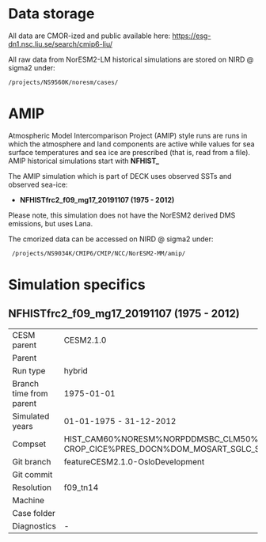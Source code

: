 # Data storage
All data are CMOR-ized and public available here: https://esg-dn1.nsc.liu.se/search/cmip6-liu/

All raw data from NorESM2-LM historical simulations are stored on NIRD @ sigma2 under:
```
/projects/NS9560K/noresm/cases/
```
# AMIP

Atmospheric Model Intercomparison Project (AMIP) style runs are runs in which the atmosphere and land components are active while values for sea surface temperatures and sea ice are prescribed (that is, read from a file). AMIP historical simulations start with **NFHIST_**

The AMIP simulation which is part of DECK uses observed SSTs and observed sea-ice:

- **NFHISTfrc2_f09_mg17_20191107 (1975 - 2012)**

Please note, this simulation does not have the NorESM2 derived DMS emissions, but uses Lana.

The cmorized data can be accessed on NIRD @ sigma2 under: 

```
 /projects/NS9034K/CMIP6/CMIP/NCC/NorESM2-MM/amip/
```


# Simulation specifics

## NFHISTfrc2_f09_mg17_20191107 (1975 - 2012)
|  |  |  
| --- | :--- | 
| CESM parent| CESM2.1.0  | 
| Parent |  |
| Run type  | hybrid |
| Branch time from parent | 1975-01-01 |
| Simulated years | 01-01-1975 - 31-12-2012 |   
| Compset | HIST_CAM60%NORESM%NORPDDMSBC_CLM50%BGC-CROP_CICE%PRES_DOCN%DOM_MOSART_SGLC_SWAV |
| Git branch | featureCESM2.1.0-OsloDevelopment |
| Git commit | |
| Resolution | f09_tn14 |
| Machine  |    |
| Case folder | |
| Diagnostics | - |
